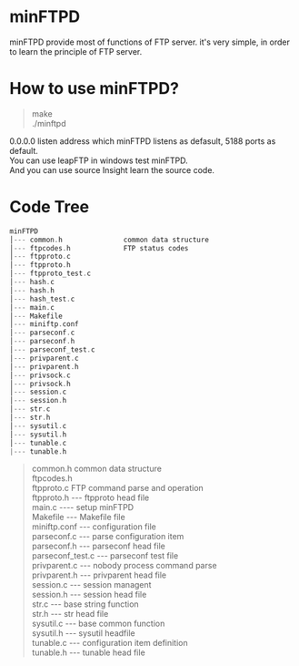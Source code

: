 # minFTPD
minFTPD provide most of functions of FTP server. it's very simple, in order to learn the principle of FTP server.

# How to use minFTPD?
> make<br/>
> ./minftpd

0.0.0.0 listen address which minFTPD listens as defasult, 5188 ports as default.<br/>
You can use leapFTP in windows test minFTPD.<br/>
And you can use source Insight learn the source code.<br/>

# Code Tree
``` c++
minFTPD
│--- common.h 				common data structure
│--- ftpcodes.h  			FTP status codes
│--- ftpproto.c
│--- ftpproto.h
│--- ftpproto_test.c
│--- hash.c
│--- hash.h
│--- hash_test.c
│--- main.c
│--- Makefile
│--- miniftp.conf
│--- parseconf.c
│--- parseconf.h
│--- parseconf_test.c
│--- privparent.c
│--- privparent.h
│--- privsock.c
│--- privsock.h
│--- session.c
│--- session.h
│--- str.c
│--- str.h
│--- sysutil.c
│--- sysutil.h
│--- tunable.c
|--- tunable.h
```
> common.h              common data structure<br/>
> ftpcodes.h 		<br/>
> ftpproto.c  		FTP command parse and operation<br/>
> ftpproto.h --- ftpproto head file<br/>
> main.c ---- setup minFTPD<br/>
> Makefile --- Makefile file<br/>
> miniftp.conf --- configuration file<br/>
> parseconf.c --- parse configuration item<br/>
> parseconf.h --- parseconf head file<br/>
> parseconf_test.c --- parseconf test file<br/>
> privparent.c --- nobody process command parse<br/>
> privparent.h --- privparent head file<br/>
> session.c --- session managent<br/>
> session.h --- session head file<br/>
> str.c --- base string function<br/>
> str.h --- str head file<br/>
> sysutil.c --- base common function<br/>
> sysutil.h --- sysutil headfile<br/>
> tunable.c --- configuration item definition<br/>
> tunable.h --- tunable head file<br/>
